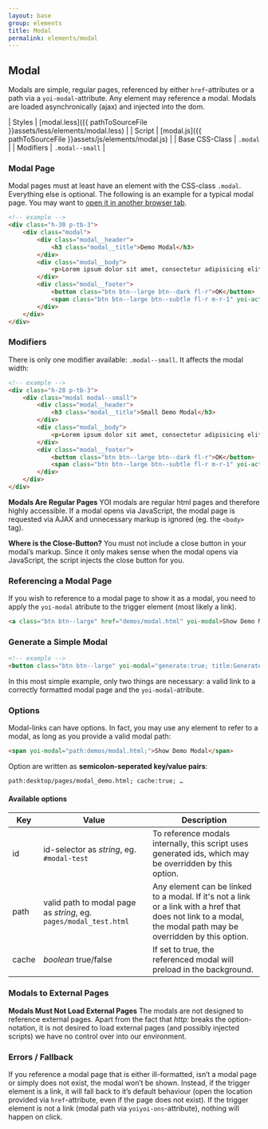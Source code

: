 ```yaml
---
layout: base
group: elements
title: Modal
permalink: elements/modal
---
```


## Modal
Modals are simple, regular pages, referenced by either `href`-attributes or a path via a `yoi-modal`-attribute. Any element may reference a modal. Modals are loaded asynchronically (ajax) and injected into the dom.

| Styles         | [modal.less]({{ pathToSourceFile }}assets/less/elements/modal.less) |
| Script         | [modal.js]({{ pathToSourceFile }}assets/js/elements/modal.js)       |
| Base CSS-Class | `.modal`                                                            |
| Modifiers      | `.modal--small`                                                     |

### Modal Page
Modal pages must at least have an element with the CSS-class `.modal`. Everything else is optional.
The following is an example for a typical modal page. You may want to <a href="demos/modal.html" target="_blank">open it in another browser tab</a>.

```html
<!-- example -->
<div class="h-30 p-tb-3">
    <div class="modal">
        <div class="modal__header">
            <h3 class="modal__title">Demo Modal</h3>
        </div>
        <div class="modal__body">
            <p>Lorem ipsum dolor sit amet, consectetur adipisicing elit, sed do eiusmod tempor incididunt ut labore et dolore magna aliqua. Ut enim ad minim veniam, quis nostrud exercitation ullamco laboris nisi ut aliquip ex ea commodo consequat. Duis aute irure dolor in reprehenderit in voluptate velit esse cillum dolore eu fugiat nulla pariatur. Excepteur sint occaecat cupidatat non proident, sunt in culpa qui officia deserunt mollit anim id est laborum.</p>
        </div>
        <div class="modal__footer">
            <button class="btn btn--large btn--dark fl-r">OK</button>
            <span class="btn btn--large btn--subtle fl-r m-r-1" yoi-action="closeModal">Cancel</span>
        </div>
    </div>
</div>
```

### Modifiers
There is only one modifier available: `.modal--small`. It affects the modal width:

```html
<!-- example -->
<div class="h-28 p-tb-3">
    <div class="modal modal--small">
        <div class="modal__header">
            <h3 class="modal__title">Small Demo Modal</h3>
        </div>
        <div class="modal__body">
            <p>Lorem ipsum dolor sit amet, consectetur adipisicing elit, sed do eiusmod tempor incididunt ut labore et dolore magna aliqua. Ut enim ad minim veniam, quis nostrud exercitation ullamco laboris nisi ut aliquip ex ea commodo consequat.</p>
        </div>
        <div class="modal__footer">
            <button class="btn btn--large btn--dark fl-r">OK</button>
            <span class="btn btn--large btn--subtle fl-r m-r-1" yoi-action="closeModal">Cancel</span>
        </div>
    </div>
</div>
```

<p class="hint hint--attention"><b>Modals Are Regular Pages</b> YOI modals are regular html pages and therefore highly accessible. If a modal opens via JavaScript, the modal page is requested via AJAX and unnecessary markup is ignored (eg. the <code>&lt;body&gt;</code> tag).</p>
<p class="hint"><b>Where is the Close-Button?</b> You must not include a close button in your modal’s markup. Since it only makes sense when the modal opens via JavaScript, the script injects the close button for you.</p>

### Referencing a Modal Page
If you wish to reference to a modal page to show it as a modal, you need to apply the `yoi-modal` atribute to the trigger element (most likely a link).

```html
<a class="btn btn--large" href="demos/modal.html" yoi-modal>Show Demo Modal</a>
```

### Generate a Simple Modal

```html
<!-- example -->
<button class="btn btn--large" yoi-modal="generate:true; title:Generated Modal; body:This is a generated modal. It is really basic, there is not much you can do with this thing.; modifiers:modal--small;">Generate Modal</button>
```

In this most simple example, only two things are necessary: a valid link to a correctly formatted modal page and the `yoi-modal`-atribute.

### Options
Modal-links can have options. In fact, you may use any element to refer to a modal, as long as you provide a valid modal path:

```html
<span yoi-modal="path:demos/modal.html;">Show Demo Modal</span>
```

Option are written as **semicolon-seperated key/value pairs**:

```
path:desktop/pages/modal_demo.html; cache:true; …
```

#### Available options

| Key | Value | Description |
| - | - | - |
| id    | id-selector as *string*, eg. `#modal-test`| To reference modals internally, this script uses generated ids, which may be overridden by this option. |
| path  | valid path to modal page as *string*, eg. `pages/modal_test.html` | Any element can be linked to a modal. If it's not a link or a link with a href that does not link to a modal, the modal path may be overridden by this option. |
| cache | *boolean* true/false | If set to true, the referenced modal will preload in the background. |

### Modals to External Pages

<p class="hint hint--error"><b>Modals Must Not Load External Pages</b> The modals are not designed to reference external pages. Apart from the fact that <em>http:</em> breaks the option-notation, it is not desired to load external pages (and possibly injected scripts) we have no control over into our environment.</p>

### Errors / Fallback
If you reference a modal page that is either ill-formatted, isn’t a modal page or simply does not exist, the modal won’t be shown.
Instead, if the trigger element is a link, it will fall back to it’s default behaviour (open the location provided via `href`-attribute, even if the page does not exist). If the trigger element is not a link (modal path via `yoiyoi-ons`-attribute), nothing will happen on click.
